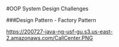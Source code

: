 #OOP System Design Challenges


###Design Pattern - Factory Pattern


https://200727-java-ng-usf-gu.s3.us-east-2.amazonaws.com/CallCenter.PNG

